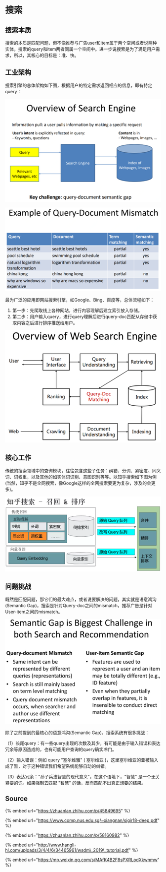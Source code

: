 # 搜索

## 搜索本质

搜索的本质是匹配问题，但不像推荐与广告user和item属于两个空间或者说两种实体，搜索的query和item两者同属一个空间中。进一步说搜索是为了满足用户需求，所以，其核心的目标是：准、快。

## 工业架构

搜索引擎的总体架构如下图，根据用户的特定需求返回相应的信息，即有特定query：

![](../../../.gitbook/assets/timline-jie-tu-20190325143624.png)

![](../../../.gitbook/assets/timline-jie-tu-20190325143827.png)

最为广泛的应用即网站搜索引擎，如Google、Bing、百度等，总体流程如下：

1. 第一步：先爬取线上各种网站，进行内容理解后建立索引放入存储。
2. 第二步：用户输入query，进行query理解后进行query-doc匹配从存储中获取内容之后进行排序推送给用户。

![](../../../.gitbook/assets/timline-jie-tu-20190325144828.png)

## 核心工作

传统的搜索领域中的查询模块，往往包含这些子任务：纠错、分词、紧密度、同义词、词权重，以及其他的如实体词识别、意图识别等等。以知乎搜索如下图为例\(当然，知乎不是全网搜索，像Google这样的全网搜索要更为复杂，涉及的会更多\)。

![](../../../.gitbook/assets/zhi-hu-sou-suo.png)

## 问题挑战

既然是匹配问题，那它们的最大难点，或者说要解决的问题，其实就是语意鸿沟\(Semantic Gap\)，搜索是针对Query-doc之间的mismatch，推荐广告是针对User-item之间的mismatch。

![](../../../.gitbook/assets/screenshot-from-2019-04-05-10-30-07.png)

除了之前提到的最核心的语意鸿沟\(Semantic Gap\)，搜索系统有很多挑战：

（1）长尾query：有一些query出现的次数及其少，有可能是由于输入错误和表达冗余等原因造成的，也有可能用户查询的query确实冷门。

（2）输入错误：例如 query "塞尔维雅" \( 塞尔维亚 \)，这里塞尔维亚的亚被输入成了雅，对于这种错误我们希望系统能够自动的纠错。

（3）表达冗余："孙子兵法智慧的现代意义"，在这个语境下，"智慧" 是一个无关紧要的词。如果强制去匹配 "智慧" 的话，反而匹配不出真正想要的结果。

## Source

{% embed url="https://zhuanlan.zhihu.com/p/45849695" %}

{% embed url="https://www.comp.nus.edu.sg/~xiangnan/sigir18-deep.pdf" %}

{% embed url="https://zhuanlan.zhihu.com/p/58160982" %}

{% embed url="http://www.hangli-hl.com/uploads/3/4/4/6/34465961/wsdm\_2019\_tutorial.pdf" %}

{% embed url="https://mp.weixin.qq.com/s/MAfK4B2F8sPXRLodXkwnmw" %}





